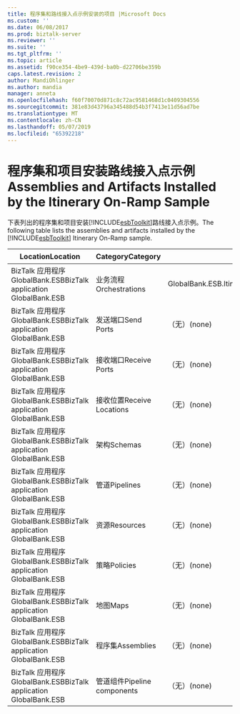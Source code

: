 ```yaml
---
title: 程序集和路线接入点示例安装的项目 |Microsoft Docs
ms.custom: ''
ms.date: 06/08/2017
ms.prod: biztalk-server
ms.reviewer: ''
ms.suite: ''
ms.tgt_pltfrm: ''
ms.topic: article
ms.assetid: f90ce354-4be9-439d-ba0b-d22706be359b
caps.latest.revision: 2
author: MandiOhlinger
ms.author: mandia
manager: anneta
ms.openlocfilehash: f60f70070d871c8c72ac9581468d1c0409304556
ms.sourcegitcommit: 381e83d43796a345488d54b3f7413e11d56ad7be
ms.translationtype: MT
ms.contentlocale: zh-CN
ms.lasthandoff: 05/07/2019
ms.locfileid: "65392218"
---
```

# <a name="assemblies-and-artifacts-installed-by-the-itinerary-on-ramp-sample"></a><span data-ttu-id="d063a-102">程序集和项目安装路线接入点示例</span><span class="sxs-lookup"><span data-stu-id="d063a-102">Assemblies and Artifacts Installed by the Itinerary On-Ramp Sample</span></span>
<span data-ttu-id="d063a-103">下表列出的程序集和项目安装[!INCLUDE[esbToolkit](../includes/esbtoolkit-md.md)]路线接入点示例。</span><span class="sxs-lookup"><span data-stu-id="d063a-103">The following table lists the assemblies and artifacts installed by the [!INCLUDE[esbToolkit](../includes/esbtoolkit-md.md)] Itinerary On-Ramp sample.</span></span>  
  
|<span data-ttu-id="d063a-104">Location</span><span class="sxs-lookup"><span data-stu-id="d063a-104">Location</span></span>|<span data-ttu-id="d063a-105">Category</span><span class="sxs-lookup"><span data-stu-id="d063a-105">Category</span></span>|<span data-ttu-id="d063a-106">名称和版本的组件</span><span class="sxs-lookup"><span data-stu-id="d063a-106">Name and version of the component</span></span>|  
|--------------|--------------|---------------------------------------|  
|<span data-ttu-id="d063a-107">BizTalk 应用程序 GlobalBank.ESB</span><span class="sxs-lookup"><span data-stu-id="d063a-107">BizTalk application GlobalBank.ESB</span></span>|<span data-ttu-id="d063a-108">业务流程</span><span class="sxs-lookup"><span data-stu-id="d063a-108">Orchestrations</span></span>|<span data-ttu-id="d063a-109">GlobalBank.ESB.Itinerary.Processes.ProcessAndRespond</span><span class="sxs-lookup"><span data-stu-id="d063a-109">GlobalBank.ESB.Itinerary.Processes.ProcessAndRespond</span></span>|  
|<span data-ttu-id="d063a-110">BizTalk 应用程序 GlobalBank.ESB</span><span class="sxs-lookup"><span data-stu-id="d063a-110">BizTalk application GlobalBank.ESB</span></span>|<span data-ttu-id="d063a-111">发送端口</span><span class="sxs-lookup"><span data-stu-id="d063a-111">Send Ports</span></span>|<span data-ttu-id="d063a-112">（无）</span><span class="sxs-lookup"><span data-stu-id="d063a-112">(none)</span></span>|  
|<span data-ttu-id="d063a-113">BizTalk 应用程序 GlobalBank.ESB</span><span class="sxs-lookup"><span data-stu-id="d063a-113">BizTalk application GlobalBank.ESB</span></span>|<span data-ttu-id="d063a-114">接收端口</span><span class="sxs-lookup"><span data-stu-id="d063a-114">Receive Ports</span></span>|<span data-ttu-id="d063a-115">（无）</span><span class="sxs-lookup"><span data-stu-id="d063a-115">(none)</span></span>|  
|<span data-ttu-id="d063a-116">BizTalk 应用程序 GlobalBank.ESB</span><span class="sxs-lookup"><span data-stu-id="d063a-116">BizTalk application GlobalBank.ESB</span></span>|<span data-ttu-id="d063a-117">接收位置</span><span class="sxs-lookup"><span data-stu-id="d063a-117">Receive Locations</span></span>|<span data-ttu-id="d063a-118">（无）</span><span class="sxs-lookup"><span data-stu-id="d063a-118">(none)</span></span>|  
|<span data-ttu-id="d063a-119">BizTalk 应用程序 GlobalBank.ESB</span><span class="sxs-lookup"><span data-stu-id="d063a-119">BizTalk application GlobalBank.ESB</span></span>|<span data-ttu-id="d063a-120">架构</span><span class="sxs-lookup"><span data-stu-id="d063a-120">Schemas</span></span>|<span data-ttu-id="d063a-121">（无）</span><span class="sxs-lookup"><span data-stu-id="d063a-121">(none)</span></span>|  
|<span data-ttu-id="d063a-122">BizTalk 应用程序 GlobalBank.ESB</span><span class="sxs-lookup"><span data-stu-id="d063a-122">BizTalk application GlobalBank.ESB</span></span>|<span data-ttu-id="d063a-123">管道</span><span class="sxs-lookup"><span data-stu-id="d063a-123">Pipelines</span></span>|<span data-ttu-id="d063a-124">（无）</span><span class="sxs-lookup"><span data-stu-id="d063a-124">(none)</span></span>|  
|<span data-ttu-id="d063a-125">BizTalk 应用程序 GlobalBank.ESB</span><span class="sxs-lookup"><span data-stu-id="d063a-125">BizTalk application GlobalBank.ESB</span></span>|<span data-ttu-id="d063a-126">资源</span><span class="sxs-lookup"><span data-stu-id="d063a-126">Resources</span></span>|<span data-ttu-id="d063a-127">（无）</span><span class="sxs-lookup"><span data-stu-id="d063a-127">(none)</span></span>|  
|<span data-ttu-id="d063a-128">BizTalk 应用程序 GlobalBank.ESB</span><span class="sxs-lookup"><span data-stu-id="d063a-128">BizTalk application GlobalBank.ESB</span></span>|<span data-ttu-id="d063a-129">策略</span><span class="sxs-lookup"><span data-stu-id="d063a-129">Policies</span></span>|<span data-ttu-id="d063a-130">（无）</span><span class="sxs-lookup"><span data-stu-id="d063a-130">(none)</span></span>|  
|<span data-ttu-id="d063a-131">BizTalk 应用程序 GlobalBank.ESB</span><span class="sxs-lookup"><span data-stu-id="d063a-131">BizTalk application GlobalBank.ESB</span></span>|<span data-ttu-id="d063a-132">地图</span><span class="sxs-lookup"><span data-stu-id="d063a-132">Maps</span></span>|<span data-ttu-id="d063a-133">（无）</span><span class="sxs-lookup"><span data-stu-id="d063a-133">(none)</span></span>|  
|<span data-ttu-id="d063a-134">BizTalk 应用程序 GlobalBank.ESB</span><span class="sxs-lookup"><span data-stu-id="d063a-134">BizTalk application GlobalBank.ESB</span></span>|<span data-ttu-id="d063a-135">程序集</span><span class="sxs-lookup"><span data-stu-id="d063a-135">Assemblies</span></span>|<span data-ttu-id="d063a-136">（无）</span><span class="sxs-lookup"><span data-stu-id="d063a-136">(none)</span></span>|  
|<span data-ttu-id="d063a-137">BizTalk 应用程序 GlobalBank.ESB</span><span class="sxs-lookup"><span data-stu-id="d063a-137">BizTalk application GlobalBank.ESB</span></span>|<span data-ttu-id="d063a-138">管道组件</span><span class="sxs-lookup"><span data-stu-id="d063a-138">Pipeline components</span></span>|<span data-ttu-id="d063a-139">（无）</span><span class="sxs-lookup"><span data-stu-id="d063a-139">(none)</span></span>|